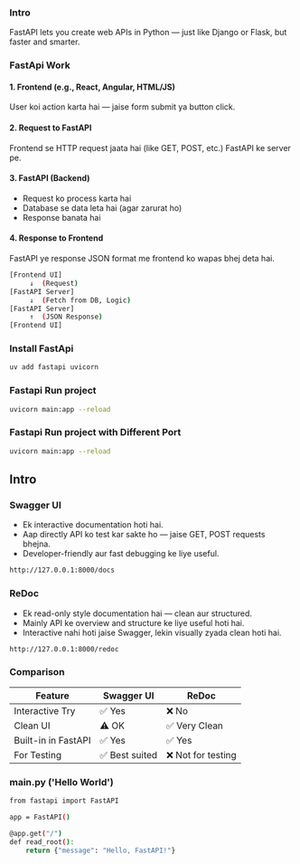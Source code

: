 
### Intro
FastAPI lets you create web APIs in Python — just like Django or Flask, but faster and smarter.

### FastApi Work

#### 1. Frontend (e.g., React, Angular, HTML/JS)
User koi action karta hai — jaise form submit ya button click.

#### 2. Request to FastAPI
Frontend se HTTP request jaata hai (like GET, POST, etc.) FastAPI ke server pe.

#### 3. FastAPI (Backend)

* Request ko process karta hai
* Database se data leta hai (agar zarurat ho)
* Response banata hai

#### 4. Response to Frontend
FastAPI ye response JSON format me frontend ko wapas bhej deta hai.

```bash
[Frontend UI]
     ↓  (Request)
[FastAPI Server]
     ↓  (Fetch from DB, Logic)
[FastAPI Server]
     ↑  (JSON Response)
[Frontend UI]

```

### Install FastApi
```bash
uv add fastapi uvicorn 
```

### Fastapi Run project 
```bash
uvicorn main:app --reload
```

### Fastapi Run project with Different Port
```bash
uvicorn main:app --reload
```


## Intro


### Swagger UI

* Ek interactive documentation hoti hai.
* Aap directly API ko test kar sakte ho — jaise GET, POST requests bhejna.
* Developer-friendly aur fast debugging ke liye useful.

```bash
http://127.0.0.1:8000/docs
```

### ReDoc

* Ek read-only style documentation hai — clean aur structured.
* Mainly API ke overview and structure ke liye useful hoti hai.
* Interactive nahi hoti jaise Swagger, lekin visually zyada clean hoti hai.
```bash
http://127.0.0.1:8000/redoc
```

### Comparison
| Feature             | Swagger UI    | ReDoc             |
| ------------------- | ------------- | ----------------- |
| Interactive Try     | ✅ Yes         | ❌ No              |
| Clean UI            | ⚠️ OK         | ✅ Very Clean      |
| Built-in in FastAPI | ✅ Yes         | ✅ Yes             |
| For Testing         | ✅ Best suited | ❌ Not for testing |


### main.py ('Hello World')
```bash
from fastapi import FastAPI

app = FastAPI()

@app.get("/")
def read_root():
    return {"message": "Hello, FastAPI!"}
```    